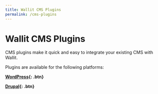 ```yaml
---
title: Wallit CMS Plugins
permalink: /cms-plugins
---
```

# Wallit CMS Plugins

CMS plugins make it quick and easy to integrate your existing CMS with Wallit.

Plugins are available for the following platforms:

**[WordPress](https://github.com/wallit/wordpress-wallit){: .btn}**

**[Drupal](https://github.com/wallit/drupal-wallit){: .btn}**
